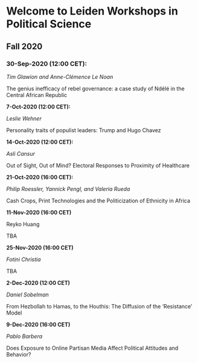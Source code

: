  
# Welcome to Leiden Workshops in Political Science 
## Fall 2020

### **30-Sep-2020 (12:00 CET):**

*Tim Glawion and Anne-Clémence Le Noan*

The genius inefficacy of rebel governance: a case study of Ndélé in the Central African Republic

**7-Oct-2020	 (12:00 CET):**

*Leslie Wehner*

Personality traits of populist leaders: Trump and Hugo Chavez

**14-Oct-2020 (12:00 CET):**

*Asli Cansur*

Out of Sight, Out of Mind? Electoral Responses to Proximity of Healthcare

**21-Oct-2020 (16:00 CET):**

*Philip Roessler, Yannick Pengl, and Valeria Rueda*

Cash Crops, Print Technologies and the Politicization of Ethnicity in Africa

**11-Nov-2020 (16:00 CET)**

Reyko Huang

TBA

**25-Nov-2020 (16:00 CET)**

*Fotini Christia*

TBA

**2-Dec-2020 (12:00 CET)**

*Daniel Sobelman*


From Hezbollah to Hamas, to the Houthis: The Diffusion of the ‘Resistance’ Model

**9-Dec-2020 (16:00 CET)**

*Pablo Barbera*

Does Exposure to Online Partisan Media Affect Political Attitudes and Behavior?




